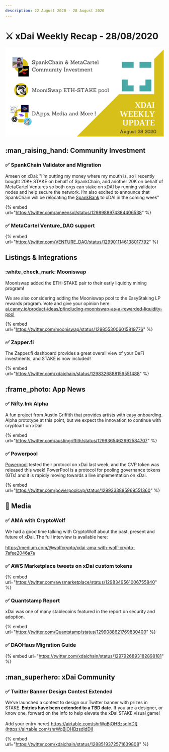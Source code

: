 ```yaml
---
description: 22 August 2020 - 28 August 2020
---
```


# ⚔️ xDai Weekly Recap - 28/08/2020

![](<../../../../.gitbook/assets/Green and Black Modern Sales Marketing Presentation (6).png>)

## :man\_raising\_hand: Community Investment

### ✅ SpankChain Validator and Migration

Ameen on xDai: "I’m putting my money where my mouth is, so I recently bought 20K+ STAKE on behalf of SpankChain, and another 20K on behalf of MetaCartel Ventures so both orgs can stake on xDAI by running validator nodes and help secure the network. I’m also excited to announce that SpankChain will be relocating the [SpankBank](https://bank.spankchain.com) to xDAI in the coming week"

{% embed url="https://twitter.com/ameensol/status/1298988974384406538" %}

### ✅ MetaCartel Venture\_DAO support

{% embed url="https://twitter.com/VENTURE_DAO/status/1299011146138017792" %}

## Listings & Integrations

### :white\_check\_mark: Mooniswap

Mooniswap added the ETH-STAKE pair to their early liquidity mining program!

We are also considering adding the Mooniswap pool to the EasyStaking LP rewards program. Vote and give your opinion here.\
[ai.canny.io/product-ideas/p/including-mooniswap-as-a-rewarded-liquidity-pool](https://xdai.canny.io/product-ideas/p/including-mooniswap-as-a-rewarded-liquidity-pool)

{% embed url="https://twitter.com/mooniswap/status/1298553006015819776" %}

### ✅ Zapper.fi

The Zapper.fi dashboard provides a great overall view of your DeFi investments, and STAKE is now included!

{% embed url="https://twitter.com/xdaichain/status/1298326888159551488" %}

## :frame\_photo: App News

### ✅ Nifty.Ink Alpha

A fun project from Austin Griffith that provides artists with easy onboarding. Alpha prototype at this point, but we expect the innovation to continue with cryptoart on xDai!

{% embed url="https://twitter.com/austingriffith/status/1299365462992584707" %}

### ✅ Powerpool

[Powerpool](https://powerpool.finance) tested their protocol on xDai last week, and the CVP token was released this week! PowerPool is a protocol for pooling governance tokens (GTs) and it is rapidly moving towards a live implementation on xDai.

{% embed url="https://twitter.com/powerpoolcvp/status/1299333885969551360" %}

## :newspaper: Media

### ✅ AMA with CryptoWolf

We had a good time talking with CryptoWolf about the past, present and future of xDai. The full interview is available here:\
\
[https://medium.com/@wolfcrypto/xdai-ama-with-wolf-crypto-7afee2046a7a ](https://medium.com/@wolfcrypto/xdai-ama-with-wolf-crypto-7afee2046a7a)&#x20;

### ✅ AWS Marketplace tweets on xDai custom tokens

{% embed url="https://twitter.com/awsmarketplace/status/1298349561006755840" %}

### ✅ Quantstamp Report

xDai was one of many stablecoins featured in the report on security and adoption.

{% embed url="https://twitter.com/Quantstamp/status/1299088621769830400" %}

### ✅ DAOHaus Migration Guide

{% embed url="https://twitter.com/xdaichain/status/1297926893182898181" %}

## :man\_superhero: xDai Community

### ✅ Twitter Banner Design Contest Extended

We’ve launched a contest to design our Twitter banner with prizes in STAKE. **Entries have been extended to a TBD date.** If you are a designer, or know one, forward on the info to help elevate the xDai STAKE visual game! \
\
Add your entry here:[ https://airtable.com/shrWqBjOHBzsdIdDI](https://airtable.com/shrWqBjOHBzsdIdDI)

{% embed url="https://twitter.com/xdaichain/status/1288519372571639808" %}
